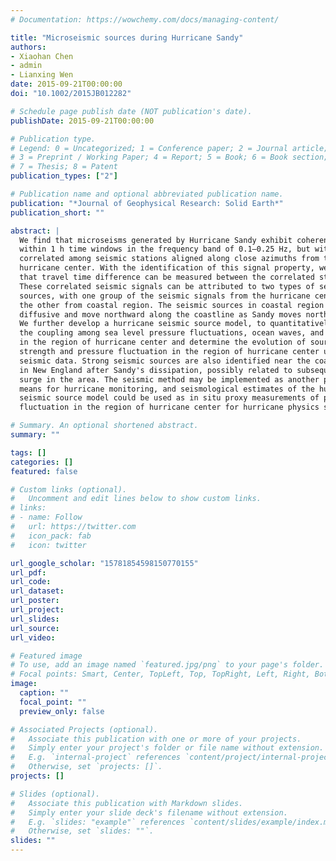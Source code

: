 ```yaml
---
# Documentation: https://wowchemy.com/docs/managing-content/

title: "Microseismic sources during Hurricane Sandy"
authors:
- Xiaohan Chen
- admin
- Lianxing Wen
date: 2015-09-21T00:00:00
doi: "10.1002/2015JB012282"

# Schedule page publish date (NOT publication's date).
publishDate: 2015-09-21T00:00:00

# Publication type.
# Legend: 0 = Uncategorized; 1 = Conference paper; 2 = Journal article;
# 3 = Preprint / Working Paper; 4 = Report; 5 = Book; 6 = Book section;
# 7 = Thesis; 8 = Patent
publication_types: ["2"]

# Publication name and optional abbreviated publication name.
publication: "*Journal of Geophysical Research: Solid Earth*"
publication_short: ""

abstract: |
  We find that microseisms generated by Hurricane Sandy exhibit coherent energy
  within 1 h time windows in the frequency band of 0.1–0.25 Hz, but with signals
  correlated among seismic stations aligned along close azimuths from the
  hurricane center. With the identification of this signal property, we show
  that travel time difference can be measured between the correlated stations.
  These correlated seismic signals can be attributed to two types of seismic
  sources, with one group of the seismic signals from the hurricane center and
  the other from coastal region. The seismic sources in coastal region are
  diffusive and move northward along the coastline as Sandy moves northward.
  We further develop a hurricane seismic source model, to quantitatively describe
  the coupling among sea level pressure fluctuations, ocean waves, and solid Earth
  in the region of hurricane center and determine the evolution of source's
  strength and pressure fluctuation in the region of hurricane center using
  seismic data. Strong seismic sources are also identified near the coastal region
  in New England after Sandy's dissipation, possibly related to subsequent storm
  surge in the area. The seismic method may be implemented as another practical
  means for hurricane monitoring, and seismological estimates of the hurricane
  seismic source model could be used as in situ proxy measurements of pressure
  fluctuation in the region of hurricane center for hurricane physics studies.

# Summary. An optional shortened abstract.
summary: ""

tags: []
categories: []
featured: false

# Custom links (optional).
#   Uncomment and edit lines below to show custom links.
# links:
# - name: Follow
#   url: https://twitter.com
#   icon_pack: fab
#   icon: twitter

url_google_scholar: "15781854598150770155"
url_pdf:
url_code:
url_dataset:
url_poster:
url_project:
url_slides:
url_source:
url_video:

# Featured image
# To use, add an image named `featured.jpg/png` to your page's folder.
# Focal points: Smart, Center, TopLeft, Top, TopRight, Left, Right, BottomLeft, Bottom, BottomRight.
image:
  caption: ""
  focal_point: ""
  preview_only: false

# Associated Projects (optional).
#   Associate this publication with one or more of your projects.
#   Simply enter your project's folder or file name without extension.
#   E.g. `internal-project` references `content/project/internal-project/index.md`.
#   Otherwise, set `projects: []`.
projects: []

# Slides (optional).
#   Associate this publication with Markdown slides.
#   Simply enter your slide deck's filename without extension.
#   E.g. `slides: "example"` references `content/slides/example/index.md`.
#   Otherwise, set `slides: ""`.
slides: ""
---
```

